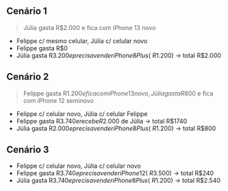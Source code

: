 ## Cenário 1
> Júlia gasta R$2.000 e fica com iPhone 13 novo
- Felippe c/ mesmo celular, Júlia c/ celular novo
- Felippe gasta R$0
- Júlia gasta R$3.200 e precisa vender iPhone 8 Plus (~R$1.200) -> total R$2.000

## Cenário 2
> Felippe gasta R$1.200 e fica com iPhone 13 novo, Júlia gasta R$800 e fica com iPhone 12 seminovo
- Felippe c/ celular novo, Júlia c/ celular Felippe
- Felippe gasta R$3.740 e recebe R$2.000 de Júlia -> total R$1740
- Júlia gasta R$2.000 e precisa vender iPhone 8 Plus (~R$1.200) -> total R$800

## Cenário 3
- Felippe c/ celular novo, Júlia c/ celular novo
- Felippe gasta R$3.740 e precisa vender iPhone 12 (~R$3.500) -> total R$240
- Júlia gasta R$3.740 e precisa vender iPhone 8 Plus (~R$1.200) -> total R$2.540